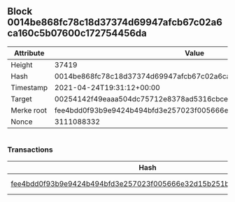 ## Block 0014be868fc78c18d37374d69947afcb67c02a6ca160c5b07600c172754456da

Attribute | Value
--- | ---
Height | 37419
Hash | 0014be868fc78c18d37374d69947afcb67c02a6ca160c5b07600c172754456da
Timestamp | 2021-04-24T19:31:12+00:00
Target | 00254142f49eaaa504dc75712e8378ad5316cbcead634704b3734b6271167cc4
Merke root | fee4bdd0f93b9e9424b494bfd3e257023f005666e32d15b251bcde76b83b2f23
Nonce | 3111088332

```

```

### Transactions

Hash | Amount
--- | ---
[fee4bdd0f93b9e9424b494bfd3e257023f005666e32d15b251bcde76b83b2f23](fee4bdd0f93b9e9424b494bfd3e257023f005666e32d15b251bcde76b83b2f23.md) | 10.00000000 SKEPTI 
